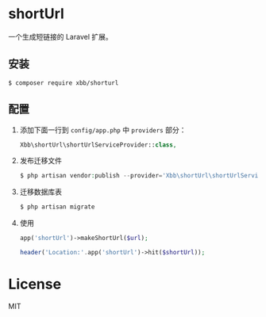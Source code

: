# shortUrl
一个生成短链接的 Laravel 扩展。

## 安装

```shell
$ composer require xbb/shorturl
```

## 配置

1. 添加下面一行到 `config/app.php` 中 `providers` 部分：

    ```php
    Xbb\shortUrl\shortUrlServiceProvider::class,
    ```

2. 发布迁移文件

    ```php
    $ php artisan vendor:publish --provider='Xbb\shortUrl\shortUrlServiceProvider'
    ```

3. 迁移数据库表

    ```php
    $ php artisan migrate
    ```

4. 使用

    ```php
    app('shortUrl')->makeShortUrl($url);
 
    header('Location:'.app('shortUrl')->hit($shortUrl));
    ```


# License

MIT